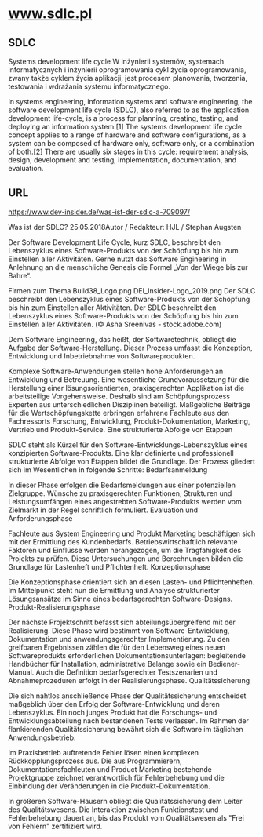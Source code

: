 # www.sdlc.pl


## SDLC
Systems development life cycle
W inżynierii systemów, systemach informatycznych i inżynierii oprogramowania cykl życia oprogramowania, zwany także cyklem życia aplikacji, jest procesem planowania, tworzenia, testowania i wdrażania systemu informatycznego.

In systems engineering, information systems and software engineering, the software development life cycle (SDLC), also referred to as the application development life-cycle, is a process for planning, creating, testing, and deploying an information system.[1] The systems development life cycle concept applies to a range of hardware and software configurations, as a system can be composed of hardware only, software only, or a combination of both.[2] There are usually six stages in this cycle: requirement analysis, design, development and testing, implementation, documentation, and evaluation. 


## URL

https://www.dev-insider.de/was-ist-der-sdlc-a-709097/




Was ist der SDLC?
25.05.2018Autor / Redakteur: HJL / Stephan Augsten

Der Software Development Life Cycle, kurz SDLC, beschreibt den Lebenszyklus eines Software-Produkts von der Schöpfung bis hin zum Einstellen aller Aktivitäten. Gerne nutzt das Software Engineering in Anlehnung an die menschliche Genesis die Formel „Von der Wiege bis zur Bahre“.

Firmen zum Thema
Build38_Logo.png
DEI_Insider-Logo_2019.png
Der SDLC beschreibt den Lebenszyklus eines Software-Produkts von der Schöpfung bis hin zum Einstellen aller Aktivitäten.
Der SDLC beschreibt den Lebenszyklus eines Software-Produkts von der Schöpfung bis hin zum Einstellen aller Aktivitäten.
(© Asha Sreenivas - stock.adobe.com)

Dem Software Engineering, das heißt, der Softwaretechnik, obliegt die Aufgabe der Software-Herstellung. Dieser Prozess umfasst die Konzeption, Entwicklung und Inbetriebnahme von Softwareprodukten.

Komplexe Software-Anwendungen stellen hohe Anforderungen an Entwicklung und Betreuung. Eine wesentliche Grundvoraussetzung für die Herstellung einer lösungsorientierten, praxisgerechten Applikation ist die arbeitsteilige Vorgehensweise. Deshalb sind am Schöpfungsprozess Experten aus unterschiedlichen Disziplinen beteiligt. Maßgebliche Beiträge für die Wertschöpfungskette erbringen erfahrene Fachleute aus den Fachressorts Forschung, Entwicklung, Produkt-Dokumentation, Marketing, Vertrieb und Produkt-Service.
Eine strukturierte Abfolge von Etappen

SDLC steht als Kürzel für den Software-Entwicklungs-Lebenszyklus eines konzipierten Software-Produkts. Eine klar definierte und professionell strukturierte Abfolge von Etappen bildet die Grundlage. Der Prozess gliedert sich im Wesentlichen in folgende Schritte:
Bedarfsanmeldung

In dieser Phase erfolgen die Bedarfsmeldungen aus einer potenziellen Zielgruppe. Wünsche zu praxisgerechten Funktionen, Strukturen und Leistungsumfängen eines angestrebten Software-Produkts werden vom Zielmarkt in der Regel schriftlich formuliert.
Evaluation und Anforderungsphase

Fachleute aus System Engineering und Produkt Marketing beschäftigen sich mit der Ermittlung des Kundenbedarfs. Betriebswirtschaftlich relevante Faktoren und Einflüsse werden herangezogen, um die Tragfähigkeit des Projekts zu prüfen. Diese Untersuchungen und Berechnungen bilden die Grundlage für Lastenheft und Pflichtenheft.
Konzeptionsphase

Die Konzeptionsphase orientiert sich an diesen Lasten- und Pflichtenheften. Im Mittelpunkt steht nun die Ermittlung und Analyse strukturierter Lösungsansätze im Sinne eines bedarfsgerechten Software-Designs.
Produkt-Realisierungsphase

Der nächste Projektschritt befasst sich abteilungsübergreifend mit der Realisierung. Diese Phase wird bestimmt von Software-Entwicklung, Dokumentation und anwendungsgerechter Implementierung. Zu den greifbaren Ergebnissen zählen die für den Lebensweg eines neuen Softwareprodukts erforderlichen Dokumentationsunterlagen: begleitende Handbücher für Installation, administrative Belange sowie ein Bediener-Manual. Auch die Definition bedarfsgerechter Testszenarien und Abnahmeprozeduren erfolgt in der Realisierungsphase.
Qualitätssicherung

Die sich nahtlos anschließende Phase der Qualitätssicherung entscheidet maßgeblich über den Erfolg der Software-Entwicklung und deren Lebenszyklus. Ein noch junges Produkt hat die Forschungs- und Entwicklungsabteilung nach bestandenen Tests verlassen. Im Rahmen der flankierenden Qualitätssicherung bewährt sich die Software im täglichen Anwendungsbetrieb.

Im Praxisbetrieb auftretende Fehler lösen einen komplexen Rückkopplungsprozess aus. Die aus Programmierern, Dokumentationsfachleuten und Product Marketing bestehende Projektgruppe zeichnet verantwortlich für Fehlerbehebung und die Einbindung der Veränderungen in die Produkt-Dokumentation.

In größeren Software-Häusern obliegt die Qualitätssicherung dem Leiter des Qualitätswesens. Die Interaktion zwischen Funktionstest und Fehlerbehebung dauert an, bis das Produkt vom Qualitätswesen als "Frei von Fehlern" zertifiziert wird.

